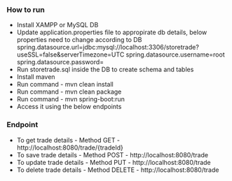### How to run
- Install XAMPP or MySQL DB
- Update application.properties file to appropirate db details, below properties need to change according to DB 
spring.datasource.url=jdbc:mysql://localhost:3306/storetrade?useSSL=false&serverTimezone=UTC
spring.datasource.username=root
spring.datasource.password=
- Run storetrade.sql inside the DB to create schema and tables
- Install maven
- Run command - mvn clean install
- Run command - mvn clean package
- Run command - mvn spring-boot:run
- Access it using the below endpoints

### Endpoint

- To get trade details - Method GET - http://localhost:8080/trade/{tradeId}
- To save trade details - Method POST - http://localhost:8080/trade
- To update trade details - Method PUT - http://localhost:8080/trade
- To delete trade details - Method DELETE - http://localhost:8080/trade
